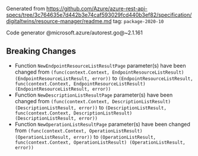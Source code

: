 Generated from https://github.com/Azure/azure-rest-api-specs/tree/3c764635e7d442b3e74caf593029fcd440b3ef82/specification/digitaltwins/resource-manager/readme.md tag: `package-2020-10`

Code generator @microsoft.azure/autorest.go@~2.1.161

## Breaking Changes

- Function `NewEndpointResourceListResultPage` parameter(s) have been changed from `(func(context.Context, EndpointResourceListResult) (EndpointResourceListResult, error))` to `(EndpointResourceListResult, func(context.Context, EndpointResourceListResult) (EndpointResourceListResult, error))`
- Function `NewDescriptionListResultPage` parameter(s) have been changed from `(func(context.Context, DescriptionListResult) (DescriptionListResult, error))` to `(DescriptionListResult, func(context.Context, DescriptionListResult) (DescriptionListResult, error))`
- Function `NewOperationListResultPage` parameter(s) have been changed from `(func(context.Context, OperationListResult) (OperationListResult, error))` to `(OperationListResult, func(context.Context, OperationListResult) (OperationListResult, error))`
